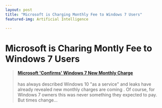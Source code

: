 ```yaml
---
layout: post
title: "Microsoft is Charging Monthly Fee to Windows 7 Users"
featured-img: Artificial Intelligence

---
```


# Microsoft is Charing Montly Fee to Windows 7 Users



<blockquote class="embedly-card"><h4><a href="https://www.forbes.com/sites/gordonkelly/2018/09/08/microsoft-windows-7-monthly-charge-windows-10-free-upgrade-cost/#223090762db1">Microsoft 'Confirms' Windows 7 New Monthly Charge</a></h4><p>has always described Windows 10 "as a service" and leaks have already revealed new monthly charges are coming . Of course, for Windows 7 owners this was never something they expected to pay. But times change...</p></blockquote>
<script async src="//cdn.embedly.com/widgets/platform.js" charset="UTF-8"></script>
